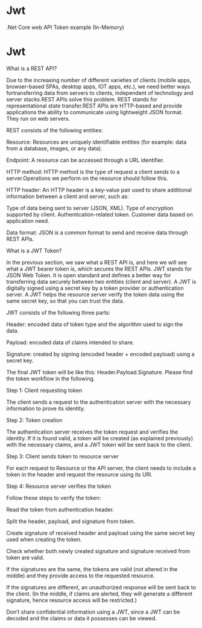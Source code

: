 # Jwt
.Net Core web API Token example (In-Memory)

# Jwt
What is a REST API?

Due to the increasing number of different varieties of clients (mobile apps, browser-based SPAs, desktop apps, IOT apps, etc.), we need better ways fortransferring data 
from servers to clients, independent of technology and server stacks.REST APIs solve this problem. REST stands for representational state transfer.REST APIs are HTTP-based 
and provide applications the ability to communicate using lightweight JSON format. They run on web servers.

REST consists of the following entities:

Resource: Resources are uniquely identifiable entities (for example: data from a database, images, or any data).

Endpoint: A resource can be accessed through a URL identifier.

HTTP method: HTTP method is the type of request a client sends to a server.Operations we perform on the resource should follow this.

HTTP header: An HTTP header is a key-value pair used to share additional information between a client and server, such as:

Type of data being sent to server (JSON, XML).
Type of encryption supported by client.
Authentication-related token.
Customer data based on application need.

Data format: JSON is a common format to send and receive data through REST APIs.

What is a JWT Token?

In the previous section, we saw what a REST API is, and here we will see what a JWT bearer token is, which secures the REST APIs. JWT stands for JSON Web Token. 
It is open standard and defines a better way for transferring data securely between two entities (client and server).
A JWT is digitally signed using a secret key by a token provider or authentication server. A JWT helps the resource server verify the token data using the same secret key, 
so that you can trust the data.

JWT consists of the following three parts:

Header: encoded data of token type and the algorithm used to sign the data.

Payload: encoded data of claims intended to share.

Signature: created by signing (encoded header + encoded payload) using a secret key.

The final JWT token will be like this: Header.Payload.Signature. Please find the token workflow in the following.

Step 1: Client requesting token 

The client sends a request to the authentication server with the necessary information to prove its identity.

Step 2: Token creation

The authentication server receives the token request and verifies the identity. If it is found valid, a token will be created (as explained previously) with the necessary
claims, and a JWT token will be sent back to the client.

Step 3: Client sends token to resource server

For each request to Resource or the API server, the client needs to include a token in the header and request the resource using its URI.

Step 4: Resource server verifies the token

Follow these steps to verify the token:

Read the token from authentication header.

Split the header, payload, and signature from token.

Create signature of received header and payload using the same secret key used when creating the token.

Check whether both newly created signature and signature received from token are valid.

If the signatures are the same, the tokens are valid (not altered in the middle) and they provide access to the requested resource.

If the signatures are different, an unauthorized response will be sent back to the client. (In the middle, if claims are alerted, they will generate a different signature, hence resource access will be restricted.)

Don’t share confidential information using a JWT, since a JWT can be decoded and the claims or data it possesses can be viewed.




